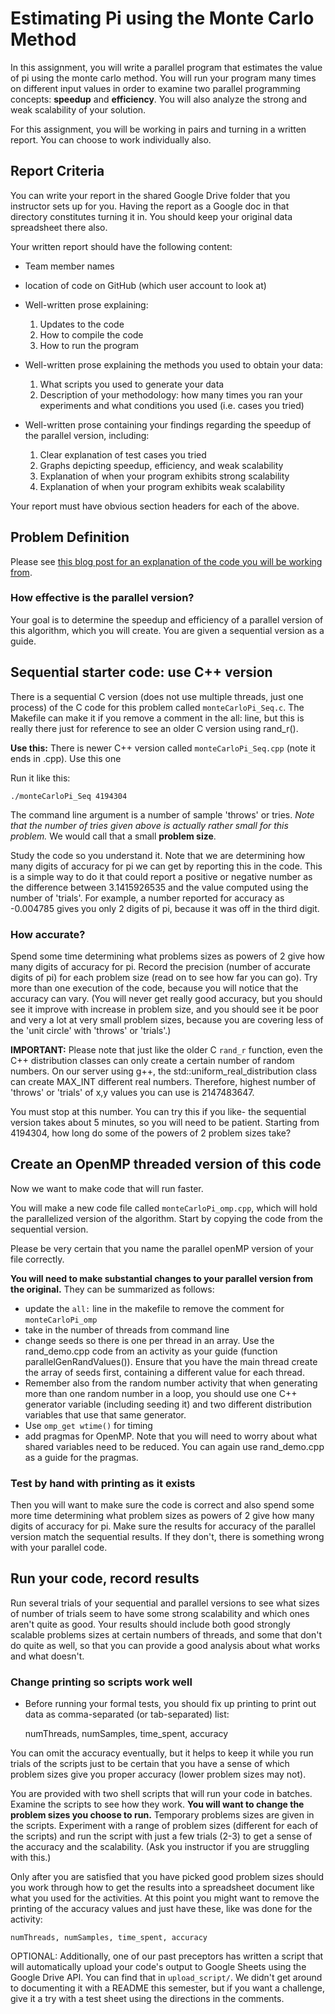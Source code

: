 # Estimating Pi using the Monte Carlo Method

In this assignment, you will write a parallel program that estimates the value of pi using the monte carlo method. You will run your program many times on different input values in order to examine two parallel programming concepts: **speedup** and **efficiency**.  You will also analyze the strong and weak scalability of your solution.

For this assignment, you will be working in pairs and turning in a written report. You can choose to work individually also.

## Report Criteria

You can write your report in the shared Google Drive folder that you instructor sets up for you. Having the report as a Google doc in that directory constitutes turning it in. You should keep your original data spreadsheet there also.

Your written report should have the following content:

-   Team member names
-   location of code on GitHub (which user account to look at)
-   Well-written prose explaining:
	1.  Updates to the code
	2.  How to compile the code
	3.  How to run the program
        
-   Well-written prose explaining the methods you used to obtain your data:      
	1.  What scripts you used to generate your data
	2. Description of your methodology: how many times you ran your experiments and what conditions you used (i.e. cases you tried)

-   Well-written prose containing your findings regarding the speedup of the parallel version, including: 
	1.  Clear explanation of test cases you tried
	2.  Graphs depicting speedup, efficiency, and weak scalability
	3.  Explanation of when your program exhibits strong scalability
	4.  Explanation of when your program exhibits weak scalability
        
Your report must have obvious section headers for each of the above.

## Problem Definition

Please see [this blog post for an explanation of the code you will be working from](https://learntofish.wordpress.com/2010/10/13/calculating-pi-with-the-monte-carlo-method/).

### How effective is the parallel version?

Your goal is to determine the speedup and efficiency of a parallel version
of this algorithm, which you will create. You are given a sequential version
as a guide.

## Sequential starter code: use C++ version

There is a sequential C version (does not use multiple threads, just one process)
of the C code for this problem called `monteCarloPi_Seq.c`. The Makefile can make it if you remove a comment in the all: line, but this is really there just for reference to see an older C version using rand_r().

**Use this:** There is newer C++ version called `monteCarloPi_Seq.cpp` (note it ends in .cpp). Use this one 

Run it like this:

    ./monteCarloPi_Seq 4194304
    
The command line argument is a number of sample 'throws' or tries. *Note that
the number of tries given above is actually rather small for this problem.* We
would call that a small **problem size**.

Study the code so you understand it. Note that we are determining how many digits of accuracy for pi we can get by reporting this in the code. This is a simple way to do it that could report a positive or negative number as the difference between 3.1415926535 and the value computed using the number of 'trials'. For example, a number reported for accuracy as -0.004785 gives you only 2 digits of pi, because it was off in the third digit.

### How accurate?

Spend some time determining what problems sizes as powers of 2 give how many
digits of accuracy for pi. Record the precision (number of accurate digits of
pi) for each problem size (read on to see how far you can go). Try more than one execution of the code, because you will notice that the accuracy can vary. (You will never get really good accuracy, but you should see it improve with increase in problem size, and you should see it be poor and very a lot at very small problem sizes, because you are covering less of the 'unit circle' with 'throws' or 'trials'.)

**IMPORTANT:** Please note that just like the older C  `rand_r` function, even the C++ distribution classes can only create a certain number of random numbers. On our server using g++, the std::uniform_real_distribution<double> class can create MAX_INT different real numbers. Therefore, highest number of 'throws' or 'trials' of x,y values you can use is 2147483647.

You must stop at this number. You can try this if you like- the sequential version takes about 5 minutes, so you will need to be patient. Starting from 4194304, how long do some of the powers of 2 problem sizes take? 

## Create an OpenMP threaded version of this code

Now we want to make code that will run faster.

You will make a new code file called `monteCarloPi_omp.cpp`, which will hold the
parallelized version of the algorithm. Start by copying the code from the
sequential version.

Please be very certain that you name the parallel openMP version of your file
correctly.

**You will need to make substantial changes to your parallel version from the
original.** They can be summarized as follows:

- update the `all:` line in the makefile to remove the comment for
  `monteCarloPi_omp`
- take in the number of threads from command line
- change seeds so there is one per thread in an array. Use the rand_demo.cpp code from an activity as your guide (function parallelGenRandValues()).  Ensure that you have the main thread create the array of seeds first, containing a different value for each thread.
- Remember also from the random number activity that when generating more than one random number in a loop, you should use one C++ generator variable (including seeding it) and two different distribution variables that use that same generator.
- Use  `omp_get wtime()` for timing
- add pragmas for OpenMP. Note that you will need to worry about what shared variables need to be reduced. You can again use rand_demo.cpp as a guide for the pragmas.

### Test by hand with printing as it exists

Then you will want to make sure the code is correct and also spend some more
time determining what problem sizes as powers of 2 give how many digits of
accuracy for pi. Make sure the results for accuracy of the parallel version match the sequential results. If they don't, there is something wrong with your parallel code.

## Run your code, record results

Run several trials of your sequential and parallel versions to see what sizes of number of trials seem to have some strong scalability and which ones aren't quite as good. Your results should include both good strongly scalable problems sizes at certain numbers of threads, and some that don't do quite as well, so that you can provide a good analysis about what works and what doesn't.

### Change printing so scripts work well

- Before running your formal tests, you should fix up printing to print out data as comma-separated (or tab-separated) list:

    numThreads, numSamples, time_spent, accuracy

You can  omit the accuracy eventually, but it helps to keep it while you run trials of the scripts just to be certain that you have a sense of which problem sizes give you proper accuracy (lower problem sizes may not).

You are provided with two shell scripts that will run your code in batches. Examine the scripts to see how they work. **You will want to change the problem sizes you choose to run.** Temporary problems sizes are given in the scripts. Experiment with a range of problem sizes (different for each of the scripts) and run the script with just a few trials (2-3) to get a sense of the accuracy and the scalability. (Ask you instructor if you are struggling with this.)

Only after you are satisfied that you have picked good problem sizes should you work through how to get the results into a spreadsheet document like what you used for the activities. At this point you might want to remove the printing of the accuracy values and just have these, like was done for the activity:

    numThreads, numSamples, time_spent, accuracy

OPTIONAL: Additionally, one of our past preceptors has written a script that will automatically upload your code's output to Google Sheets using the Google Drive API. You can find that in `upload_script/`. We didn't get around to documenting it with a README this semester, but if you want a challenge, give it a try with a test sheet using the directions in the comments.
